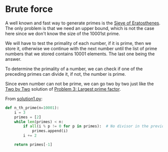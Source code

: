 # Brute force

A well known and fast way to generate primes is the
[Sieve of Eratosthenes](https://en.wikipedia.org/wiki/Sieve_of_Eratosthenes).
The only problem is that we need an upper bound, which is not the case here
since we don't know the size of the 10001st prime.

We will have to test the primality of each number, if it is prime, then we store
it, otherwise we continue with the next number until the list of prime numbers
that we stored contains 10001 elements. The last one being the answer.

To determine the primality of a number, we can check if one of the preceding
primes can divide it, if not, the number is prime.

Since even number can not be prime, we can go two by two just like
the [Two by Two](../problem_0003/solution2.md) solution
of [Problem 3: Largest prime factor](../problem_0003/problem.md).

From [solution1.py](https://github.com/TurtleSmoke/Project-Euler/blob/main/problems/problem_0007/solution1.py):

```python
def n_th_prime(n=10001):
    i = 3
    primes = [2]
    while len(primes) < n:
        if all(i % p != 0 for p in primes):  # No divisor in the previous prime.
            primes.append(i)
        i += 2

    return primes[-1]
```

